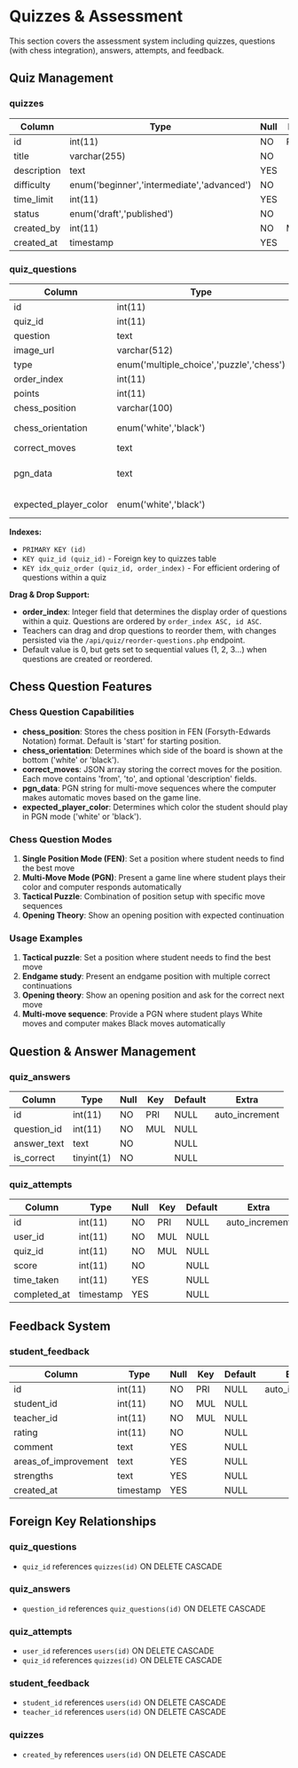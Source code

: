# Quizzes & Assessment

This section covers the assessment system including quizzes, questions (with chess integration), answers, attempts, and feedback.

## Quiz Management

### quizzes
| Column      | Type                                   | Null | Key | Default | Extra           |
|------------|----------------------------------------|------|-----|---------|-----------------|
| id         | int(11)                                | NO   | PRI | NULL    | auto_increment |
| title      | varchar(255)                           | NO   |     | NULL    |                |
| description| text                                   | YES  |     | NULL    |                |
| difficulty | enum('beginner','intermediate','advanced')| NO |   | NULL    |                |
| time_limit | int(11)                               | YES  |     | NULL    |                |
| status     | enum('draft','published')              | NO   |     | 'draft' |                |
| created_by | int(11)                               | NO   | MUL | NULL    |                |
| created_at | timestamp                             | YES  |     | NULL    |                |

### quiz_questions
| Column      | Type                              | Null | Key | Default | Extra           |
|------------|-----------------------------------|------|-----|---------|-----------------|
| id         | int(11)                           | NO   | PRI | NULL    | auto_increment |
| quiz_id    | int(11)                           | NO   | MUL | NULL    |                |
| question   | text                              | NO   |     | NULL    |                |
| image_url  | varchar(512)                      | YES  |     | NULL    |                |
| type       | enum('multiple_choice','puzzle','chess')  | NO   |  | NULL    |                |
| order_index| int(11)                           | YES  | IDX | 0       |                |
| points     | int(11)                           | YES  |     | 1       |                |
| chess_position | varchar(100)                      | YES  |     | NULL    | FEN notation   |
| chess_orientation | enum('white','black')           | YES  |     | white   | Board orientation |
| correct_moves  | text                              | YES  |     | NULL    | JSON array     |
| pgn_data   | text                              | YES  |     | NULL    | PGN for multi-move sequences |
| expected_player_color | enum('white','black')          | YES  |     | 'white' | Player color in PGN mode |

**Indexes:**
- `PRIMARY KEY (id)`
- `KEY quiz_id (quiz_id)` - Foreign key to quizzes table
- `KEY idx_quiz_order (quiz_id, order_index)` - For efficient ordering of questions within a quiz

**Drag & Drop Support:**
- **order_index**: Integer field that determines the display order of questions within a quiz. Questions are ordered by `order_index ASC, id ASC`.
- Teachers can drag and drop questions to reorder them, with changes persisted via the `/api/quiz/reorder-questions.php` endpoint.
- Default value is 0, but gets set to sequential values (1, 2, 3...) when questions are created or reordered.

## Chess Question Features

### Chess Question Capabilities
- **chess_position**: Stores the chess position in FEN (Forsyth-Edwards Notation) format. Default is 'start' for starting position.
- **chess_orientation**: Determines which side of the board is shown at the bottom ('white' or 'black').
- **correct_moves**: JSON array storing the correct moves for the position. Each move contains 'from', 'to', and optional 'description' fields.
- **pgn_data**: PGN string for multi-move sequences where the computer makes automatic moves based on the game line.
- **expected_player_color**: Determines which color the student should play in PGN mode ('white' or 'black').

### Chess Question Modes
1. **Single Position Mode (FEN)**: Set a position where student needs to find the best move
2. **Multi-Move Mode (PGN)**: Present a game line where student plays their color and computer responds automatically
3. **Tactical Puzzle**: Combination of position setup with specific move sequences
4. **Opening Theory**: Show an opening position with expected continuation

### Usage Examples
1. **Tactical puzzle**: Set a position where student needs to find the best move
2. **Endgame study**: Present an endgame position with multiple correct continuations  
3. **Opening theory**: Show an opening position and ask for the correct next move
4. **Multi-move sequence**: Provide a PGN where student plays White moves and computer makes Black moves automatically

## Question & Answer Management

### quiz_answers
| Column      | Type      | Null | Key | Default | Extra           |
|------------|-----------|------|-----|---------|-----------------|
| id         | int(11)   | NO   | PRI | NULL    | auto_increment |
| question_id| int(11)   | NO   | MUL | NULL    |                |
| answer_text| text      | NO   |     | NULL    |                |
| is_correct | tinyint(1)| NO   |     | NULL    |                |

### quiz_attempts
| Column      | Type      | Null | Key | Default | Extra           |
|------------|-----------|------|-----|---------|-----------------|
| id         | int(11)   | NO   | PRI | NULL    | auto_increment |
| user_id    | int(11)   | NO   | MUL | NULL    |                |
| quiz_id    | int(11)   | NO   | MUL | NULL    |                |
| score      | int(11)   | NO   |     | NULL    |                |
| time_taken | int(11)   | YES  |     | NULL    |                |
| completed_at| timestamp | YES  |     | NULL    |                |

## Feedback System

### student_feedback
| Column             | Type      | Null | Key | Default | Extra           |
|-------------------|-----------|------|-----|---------|-----------------|
| id                | int(11)   | NO   | PRI | NULL    | auto_increment |
| student_id        | int(11)   | NO   | MUL | NULL    |                |
| teacher_id        | int(11)   | NO   | MUL | NULL    |                |
| rating           | int(11)   | NO   |     | NULL    |                |
| comment          | text      | YES  |     | NULL    |                |
| areas_of_improvement| text    | YES  |     | NULL    |                |
| strengths        | text      | YES  |     | NULL    |                |
| created_at       | timestamp | YES  |     | NULL    |                |

## Foreign Key Relationships

### quiz_questions
- `quiz_id` references `quizzes(id)` ON DELETE CASCADE

### quiz_answers
- `question_id` references `quiz_questions(id)` ON DELETE CASCADE

### quiz_attempts
- `user_id` references `users(id)` ON DELETE CASCADE
- `quiz_id` references `quizzes(id)` ON DELETE CASCADE

### student_feedback
- `student_id` references `users(id)` ON DELETE CASCADE
- `teacher_id` references `users(id)` ON DELETE CASCADE

### quizzes
- `created_by` references `users(id)` ON DELETE CASCADE
